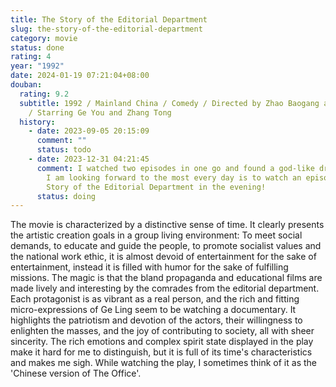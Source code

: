 ```yaml
---
title: The Story of the Editorial Department
slug: the-story-of-the-editorial-department
category: movie
status: done
rating: 4
year: "1992"
date: 2024-01-19 07:21:04+08:00
douban:
  rating: 9.2
  subtitle: 1992 / Mainland China / Comedy / Directed by Zhao Baogang and Jin Yan
    / Starring Ge You and Zhang Tong
  history:
    - date: 2023-09-05 20:15:09
      comment: ""
      status: todo
    - date: 2023-12-31 04:21:45
      comment: I watched two episodes in one go and found a god-like drama! The thing
        I am looking forward to the most every day is to watch an episode of The
        Story of the Editorial Department in the evening!
      status: doing
---
```


The movie is characterized by a distinctive sense of time. It clearly presents the artistic creation goals in a group living environment: To meet social demands, to educate and guide the people, to promote socialist values and the national work ethic, it is almost devoid of entertainment for the sake of entertainment, instead it is filled with humor for the sake of fulfilling missions. The magic is that the bland propaganda and educational films are made lively and interesting by the comrades from the editorial department. Each protagonist is as vibrant as a real person, and the rich and fitting micro-expressions of Ge Ling seem to be watching a documentary. It highlights the patriotism and devotion of the actors, their willingness to enlighten the masses, and the joy of contributing to society, all with sheer sincerity. The rich emotions and complex spirit state displayed in the play make it hard for me to distinguish, but it is full of its time's characteristics and makes me sigh. While watching the play, I sometimes think of it as the 'Chinese version of The Office'.

